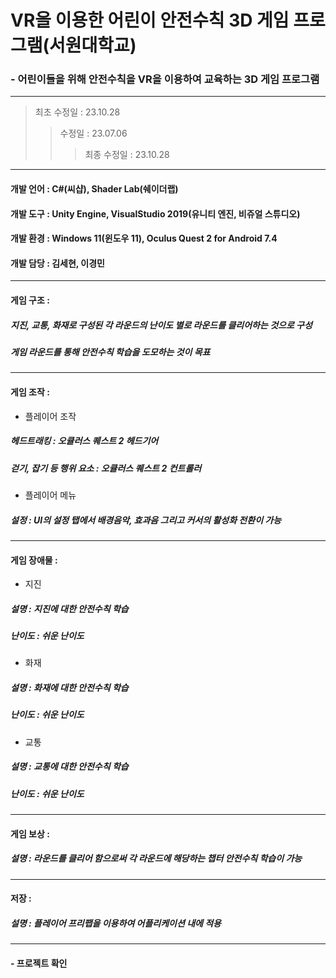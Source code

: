  # VR을 이용한 어린이 안전수칙 3D 게임 프로그램(서원대학교)
 ### - 어린이들을 위해 안전수칙을 VR을 이용하여 교육하는 3D 게임 프로그램
---
> 최초 수정일 : 23.10.28
>> 수정일 : 23.07.06
>>> 최종 수정일 : 23.10.28
---
#### 개발 언어 : C#(씨샵), Shader Lab(쉐이더랩)
#### 개발 도구 : Unity Engine, VisualStudio 2019(유니티 엔진, 비쥬얼 스튜디오)
#### 개발 환경 : Windows 11(윈도우 11), Oculus Quest 2 for Android 7.4
#### 개발 담당 : 김세현, 이경민
---
#### 게임 구조 :
##### 지진, 교통, 화재로 구성된 각 라운드의 난이도 별로 라운드를 클리어하는 것으로 구성
##### 게임 라운드를 통해 안전수칙 학습을 도모하는 것이 목표
---
#### 게임 조작 :
* 플레이어 조작
##### 헤드트래킹 : 오큘러스 퀘스트 2 헤드기어
##### 걷기, 잡기 등 행위 요소 : 오큘러스 퀘스트 2 컨트롤러
* 플레이어 메뉴
##### 설정 : UI의 설정 탭에서 배경음악, 효과음 그리고 커서의 활성화 전환이 가능
---
#### 게임 장애물 :
* 지진
##### 설명 : 지진에 대한 안전수칙 학습
##### 난이도 : 쉬운 난이도
* 화재
##### 설명 : 화재에 대한 안전수칙 학습
##### 난이도 : 쉬운 난이도
* 교통
##### 설명 : 교통에 대한 안전수칙 학습
##### 난이도 : 쉬운 난이도
---
#### 게임 보상 :
##### 설명 : 라운드를 클리어 함으로써 각 라운드에 해당하는 챕터 안전수칙 학습이 가능
---
#### 저장 :
##### 설명 : 플레이어 프리팹을 이용하여 어플리케이션 내에 적용
---
#### - 프로젝트 확인
